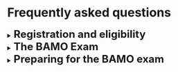 <h1> Frequently asked questions</h1>


<details><summary><font size="+2"><b>Registration and eligibility</b></font></summary>
<ul>
  <li><details><summary><i>Who is eligible?</i> </summary>
BAMO-12 is for anyone who is in grade 12 or below (full-time college students are not eligible, but if a high school student is taking some college courses while still in high school, that is OK).  
BAMO8 is for anyone who is in grade 8 or below, unless they have previously scored a top award in BAMO-8.  
Originally, BAMO was restricted to students in schools in the San Francisco Bay Area.  In recent years, we have slowly expanded eligibility to include a few schools in the Pacific Northwest and Southern California. The number of students that we accomodate depends on how many people we have to grade the exams, so we cannot guarantee registration to all.  Just ask!
    </details></li>
  <li><details><summary><i>How do I register?</i> </summary>
Registration is done by schools or proctoring centers, such as math circles. We  send out an email in December to schools/proctoring centers that have been involved with BAMO in the past to register students to take the exam. We also will have the registration questionnaire available on the web site in December. The school/proctoring site needs a designated proctor who will administer the exam on-site.  If you wish to added to our email list, please click on this 
    <a href="https://forms.gle/pVCGWa71KXX8E9wz6">link</a>.
    </details></li>
 <li><details><summary><i>What if I am a student at a school and I cannot find a proctor?</i> </summary>
In this case, we will attempt to match you with a proctoring site nearby.  Usually another school or math circle will accommodate you. Most years, we have several dozen sites.
    </details></li>
 <li><details><summary><i>What if I am home schooled? Can my parent or guardian be the proctor?</i> </summary>
In this case, you will not be able to take the exam at home.  You will need to find a nearby center to accommodate you.
 </details></li>  
</ul>
</details>

<details><summary><font size="+2"><b>The BAMO Exam</b></font></summary>
<ul>
<li><details><summary><i>How many people take the BAMO exam?</i> </summary>
 During each of the past few years, nearly 500 people took BAMO-8 and about 200     took BAMO-12.
   </details></li>
<li><details><summary><i>How do the BAMO-8 and BAMO-12 exams differ?</i> </summary>
    Both exams have 5 questions, with a four-hour time limit. The BAMO-8 problems are labeled A, B, C, D, E, in increasing order of difficulty. The BAMO-12 problems are labeled 1--5, in increasing order of difficulty, and generally the last two problems of BAMO-8 and the first two problems of BAMO-12 overlap, so that problems C, D, E in BAMO-8 are, respectively, problems 1, 2, 3 in BAMO-12.
  </details></li>
  <li><details><summary><i>What kind of problems are on the exam?</i> </summary> 
    BAMO-8 problems include questions from logic, simple geometry, basic counting, and some algebra.  BAMO-12 problems may involve more advanced algebra, such as complex numbers, and possibly trigonometry, along with more advanced geometric ideas and more adanced counting concepts (more formally, combinatorics). No problems use or involve calculus. Please see our archive of <a href="https://paulzeitz.github.io/archives/problems_and_solutions/">past problems and solutions</a> for examples.
  </details></li>
<li><details><summary><i>How hard are the problems?</i> </summary> 
    The key word is "problem." A <i>problem</i>, in contrast to an <i>exercise</i>, is a mathematical question that requires <i>investigation</i> to solve. BAMO consists of, we hope, challenging and interesting problems. Usually the majority  of the participants   solve or make very significant progress on the first problem in their exam, but   only a handful (perhaps 1 out of 50) make any progress with the last problem.
  </details></li>
 <li><details><summary><i>Why are those last problems so hard?</i> </summary> 
    We have a very diverse group of participants.  Many are inexperienced folks that are relatively new to problem solving mathematics. For these students, we want to provide interesting problems that are relatively easy to investigate and enjoy.  But some participants are extremely experienced and highly skilled, including a few that are hoping to qualify for national or even international competitions. Therefore, some of our problems need to be so "hard" that they will separate the really experienced  from the extraordinarily experienced people.  We don't expect most participants to solve these problems during the time limit, but we try to make thse "hard" problems interesting to all.  We hope that even if you haven't solved a problem during the exam that you continue to think about it and perhaps discuss it with others.
  </details></li>

<li><details><summary><i>How are the problems graded?</i> </summary>  
    Each problem is worth 7 points, so a perfect score is 35 points.  Perfect scores are rare; perhaps one or two participants achieve this.  The median score is usually around 7 points (i.e., about half the students solve more than one problem, and about half solve less than one problem).
    </details></li>
<li><details><summary><i>If this exam is so hard, why should I take it? I won't win!</i> </summary>  
    "Winning" is not the point! BAMO is a fun challenge. For most people, even people who love math, it is a new experience to spend four hours doing nothing but thinking deeply about mathematics. And you will meet other people who share your interests.  And the awards ceremony, open to all participants, is another great experience.
   </details></li>
  <li><details><summary><i>Tell me more about the awards ceremony. Are there prizes?</i> </summary>  
    A week or so after the graders finish their work, we have an awards ceremony (held at <a href="https://www.msri.org">MSRI</a> since 2006) that features a talk by an excellent mathematician, followed by announcements of the top scoring individuals and teams. Prize winners receive cash, books, certificates, sometimes trophies or mathematical scultpures. Winning teams get certificates for food.  While it is certainly an honor to get an award, the real point of the awards ceremony is to celebrate mathematics itself. <a href="https://paulzeitz.github.io/archives/speakers/">Here</a>  is list of past speakers.
   </details></li>
</ul>
  </details>
  
  <details><summary><font size="+2"><b>Preparing for the BAMO exam</b></font></summary>
    <ul>
<li><details><summary><i>I'm a complete beginner.  How do I get good at this stuff?</i> </summary>
  There's good news and bad news.  The bad news is that mastery of mathematical problem solving, like any other meaningful endeavor, takes time and effort.  The good news is that all you need is to love math; there are plenty of resources to help you learn more: local math circles, books, and a great online community.  Read on!
  </details></li>
  
 <li><details><summary><i>Tell me more about math circles!</i> </summary>
   A math circle is a special kind of math club that features a problem-solving curriculum in a friendly, inclusive environment, facilitated often by professional mathematicians who are eager to share "folklore" with newcomers.  There are literally hundreds of math circles around the country; click this
  <a href ="https://mathcircles.org">link</a> for more information. The BAMO exam was created in tandem with the <a href = "https://mathcircle.berkeley.edu">Berkeley Math Circle</a> so that circle participants would have a contest to engage them. That does not mean that the Berkeley Math Circle, or any other math circle for that matter, is especially contest-focused.  Different circles have different cultures, but they all have a love of math and collaborative problem solving in common.
   </details></li>
 <li><details><summary><i>Tell me more about an online community!</i> </summary>
   Students interested in becoming better problem solvers need a peer group, and math circles can provide that.  But sometimes a math circle is inconvenient, so an online peer group is very helpful.  The Art of Problem Solving (AoPS) is a gigantic international forum with many thousands of math-loving people, with numerous sub-communities and classes and lots of other helpful resources. If you haven't already joined, please visit  <a href ="https://artofproblemsolving.com">AoPS</a> to learn more about this remarkable community.
   </details></li>
   <li><details><summary><i>Tell me more about books!</i> </summary>
   Whether you do math online with a community like AoPS, or in a math circle, or on your own, you need to read.  There are tons of books and other written resources out there, so sometimes it is good to have a small list of recommended books. Here are some suggestions.
     <ul>
     <li>AoPS publishes a number of excellent books at a variety of levels.  Visit their <a href = "https://artofproblemsolving.com/store">bookstore</a> for more details.  In particular, the "Beast Academy" series is aimed at younger students.
       </li>
     <li> Likewise, the Berkelely Math Circle has a  with suggested <a href = "https://mathcircle.berkeley.edu/books">link</a> with suggested books at a variety of levels.
       </li>
       <li> Paul Zeitz, one of the founders of BAMO, wrote <i>The Art and Craft of Problem Solving</i> for more advanced audiences (college students preparing for the <a href="https://www.maa.org/math-competitions/putnam-competition">Putnam Exam</a>), but this book has become popular with high school students as well.  Electronic versions can be found at the publisher's  <a href ="https://www.wiley.com/en-us/The+Art+and+Craft+of+Problem+Solving%2C+3rd+Edition-p-9781119239901"> website</a> and physical copies can be found from the usual websites.  Additionally, Zeitz made a <a href="https://www.thegreatcourses.com/courses/art-and-craft-of-mathematical-problem-solving">video course</a> with the same title.
       </li>
     </ul>
   </details></li>
    </ul>
</details>


  

                            
                   

